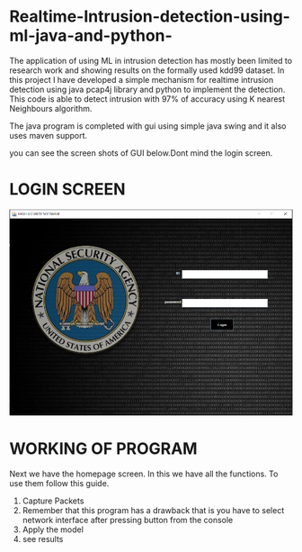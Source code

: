 # Realtime-Intrusion-detection-using-ml-java-and-python-
The application of using ML in intrusion detection has mostly been limited to research work
and showing results on the formally used kdd99 dataset. In this project I have developed  a 
simple mechanism for realtime intrusion detection using java pcap4j library and python to 
implement the detection. This code is able to detect intrusion with 97% of accuracy using K
nearest Neighbours algorithm.




The java program is completed with gui using simple java swing and it also uses maven support.

you can see the screen shots of GUI below.Dont mind the login screen.

# LOGIN SCREEN

![](ss/Capture.PNG)



# WORKING OF PROGRAM


Next we have the homepage screen. In this we have all the functions. To use them follow this guide.

1. Capture Packets
2. Remember that this program has a drawback that is you have to select network interface after pressing button from the console
3. Apply the model
4. see results

![]()
